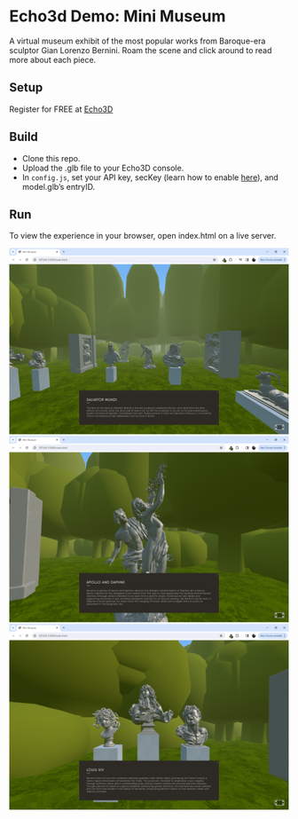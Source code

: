 # Echo3d Demo: Mini Museum
A virtual museum exhibit of the most popular works from Baroque-era sculptor Gian Lorenzo Bernini. Roam the scene and click around to read more about each piece. 

## Setup
Register for FREE at [Echo3D](https://console.echo3d.co/#/auth/register) 

## Build
- Clone this repo. 
- Upload the .glb file to your Echo3D console. 
- In `config.js`, set your API key, secKey (learn how to enable [here](https://docs.echo3d.com/web-console/settings-page/security#secret-key)), and model.glb’s entryID.

## Run
To view the experience in your browser, open index.html on a live server.

![screenshot0](/screenshots/screenshot0.png)
![screenshot1](/screenshots/screenshot1.png)
![screenshot2](/screenshots/screenshot2.png)



